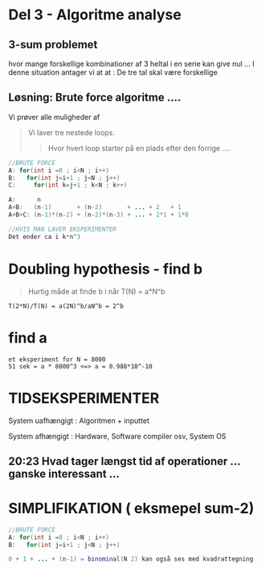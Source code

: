 # Del 3 - Algoritme analyse

## 3-sum problemet 

hvor mange forskellige kombinationer af 3 heltal i en serie kan give nul ...
I denne situation antager vi at at : De tre tal skal være forskellige

## Løsning: Brute force algoritme ....
Vi prøver alle muligheder af

>Vi laver tre nestede loops.    
>>Hvor hvert loop starter på en plads efter den forrige .... 

```java
//BRUTE FORCE
A: for(int i =0 ; i<N ; i++)
B:   for(int j=i+1 ; j<N ; j++)
C:     for(int k=j+1 ; k<N ; k++)

A:      n
A+B:   (n-1)       + (n-2)       + ... + 2   + 1
A+B+C: (n-1)*(n-2) + (n-2)*(n-3) + ... + 2*1 + 1*0

//HVIS MAN LAVER EKSPERIMENTER
Det ender ca i k*n^3
```

# Doubling hypothesis - find b
> Hurtig måde at finde b i når T(N) = a*N^b

```
T(2*N)/T(N) = a(2N)^b/aN^b = 2^b
```
# find a
```
et eksperiment for N = 8000
51 sek = a * 8000^3 <=> a = 0.988*10^-10
```
# TIDSEKSPERIMENTER

System uafhængigt : Algoritmen + inputtet  

System afhængigt : Hardware,  Software compiler osv,  System OS

## 20:23 Hvad tager længst tid af operationer ... ganske interessant ...

# SIMPLIFIKATION ( eksmepel sum-2)
```java
//BRUTE FORCE
A: for(int i =0 ; i<N ; i++)
B:   for(int j=i+1 ; j<N ; j++)

0 + 1 + ... + (n-1) = binominal(N 2) kan også ses med kvadrattegning

```

